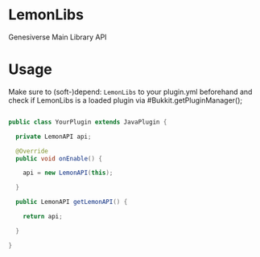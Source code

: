 # LemonLibs
Genesiverse Main Library API

# Usage

Make sure to (soft-)depend: `LemonLibs` to your  plugin.yml beforehand and check if LemonLibs is a loaded plugin via #Bukkit.getPluginManager();

```java

public class YourPlugin extends JavaPlugin {

  private LemonAPI api;

  @Override
  public void onEnable() {

    api = new LemonAPI(this);

  }

  public LemonAPI getLemonAPI() {

    return api;

  }

}

```
